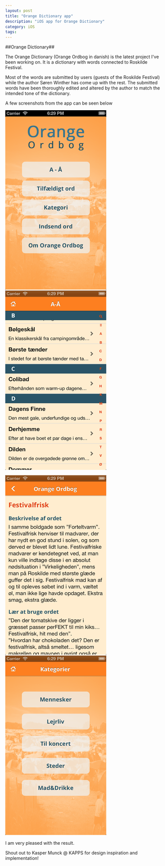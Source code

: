 ```yaml
---
layout: post
title: "Orange Dictionary app"
description: "iOS app for Orange Dictionary"
category: iOS
tags: 
---
```


##Orange Dictionary##

The Orange Dictionary (Orange Ordbog in danish) is the latest project I've been working on. It is a dictionary with words connected to Roskilde Festival. 

Most of the words are submitted by users (guests of the Roskilde Festival) while the author Søren Winther has come up with the rest. The submitted words have been thoroughly edited and altered by the author to match the intended tone of the dictionary. 


A few screenshots from the app can be seen below

![OD home]				![OD allwords]

![OD festivalfrisk]		![OD categories]

I am very pleased with the result. 

Shout out to Kasper Munck @ KAPPS for design inspiration and implementation!


[OD home]: /images/orangedictionary/homescreen.png
[OD allwords]: /images/orangedictionary/words.png
[OD festivalfrisk]: /images/orangedictionary/wordexplanation.png
[OD categories]: /images/orangedictionary/categories.png
